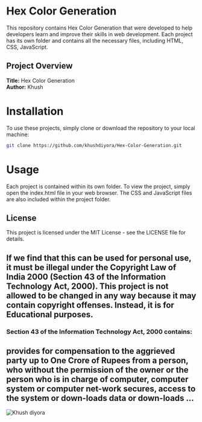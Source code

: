 # Hex Color Generation

This repository contains Hex Color Generation
 that were developed to help developers learn and improve their skills in web development. Each project has its own folder and contains all the necessary files, including HTML, CSS, JavaScript.


## Project Overview

**Title:** Hex Color Generation <br>
**Author:** Khush


# Installation
To use these projects, simply clone or download the repository to your local machine:
```bash
git clone https://github.com/khushdiyora/Hex-Color-Generation.git
  ```
  
  
# Usage
Each project is contained within its own folder. To view the project, simply open the index.html file in your web browser. The CSS and JavaScript files are also included within the project folder.


## License

This project is licensed under the MIT License - see the LICENSE file for details.

## If we find that this can be used for personal use, it must be illegal under the Copyright Law of India 2000 (Section 43 of the Information Technology Act, 2000). This project is not allowed to be changed in any way because it may contain copyright offenses. Instead, it is for Educational purposes.

### Section 43 of the Information Technology Act, 2000 contains:

## provides for compensation to the aggrieved party up to One Crore of Rupees from a person, who without the permission of the owner or the person who is in charge of computer, computer system or computer net-work secures, access to the system or down-loads data or down-loads ...

![Khush diyora](https://github.com/user-attachments/assets/2cceda39-3a1a-44ff-aa96-556057017ee9)
